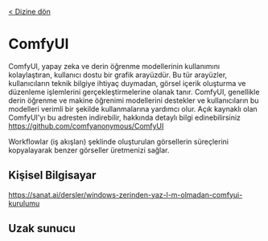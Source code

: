 <a href="/">< Dizine dön</a>

# ComfyUI
ComfyUI, yapay zeka ve derin öğrenme modellerinin kullanımını kolaylaştıran, kullanıcı dostu bir grafik arayüzdür. Bu tür arayüzler, kullanıcıların teknik bilgiye ihtiyaç duymadan, görsel içerik oluşturma ve düzenleme işlemlerini gerçekleştirmelerine olanak tanır. ComfyUI, genellikle derin öğrenme ve makine öğrenimi modellerini destekler ve kullanıcıların bu modelleri verimli bir şekilde kullanmalarına yardımcı olur. Açık kaynaklı olan ComfyUI'yı bu adresten indirebilir, hakkında detaylı bilgi edinebilirsiniz https://github.com/comfyanonymous/ComfyUI

Workflowlar (iş akışları) şeklinde oluşturulan görsellerin süreçlerini kopyalayarak benzer görseller üretmenizi sağlar.

## Kişisel Bilgisayar

https://sanat.ai/dersler/windows-zerinden-yaz-l-m-olmadan-comfyui-kurulumu

## Uzak sunucu